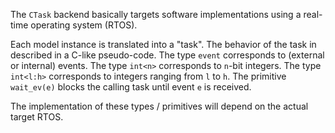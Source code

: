 The `CTask` backend basically targets software implementations using a real-time operating system
(RTOS). 

Each model instance is translated into a "task". The behavior of the task in described in a C-like
pseudo-code. The type `event` corresponds to (external or internal) events. The type `int<n>`
corresponds to `n`-bit integers. The type `int<l:h>` corresponds to integers ranging from `l` to
`h`.  The primitive `wait_ev(e)` blocks the calling task until event `e` is received. 

The implementation of these types / primitives will depend on the actual target RTOS.
